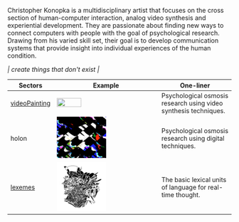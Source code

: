 Christopher Konopka is a multidisciplinary artist that focuses on the cross section of human-computer interaction, analog video synthesis and experiential development. They are passionate about finding new ways to connect computers with people with the goal of psychological research. Drawing from his varied skill set, their goal is to develop communication systems that provide insight into individual experiences of the human condition.

_| create things that don't exist |_


| Sectors      | Example  | One-liner          | 
| ------------ | -------- | ------- | 
| [videoPainting](https://cskonopka.gitbook.io/videopainting/) |  <img height="25%" width="50%" src="https://github.com/cskonopka/syncretism-network/blob/main/assets/vp-itsAllJustLight.gif"/>  |   Psychological osmosis research using video synthesis techniques.            | 
| holon            |  <img height="25%" width="50%" src="https://github.com/cskonopka/syncretism-network/blob/main/assets/holon-mimesis.png"/>  |   Psychological osmosis research using digital techniques.            |
| [lexemes](https://cskonopka.github.io/lexemes/)  |  <img height="25%" width="50%" src="https://github.com/cskonopka/syncretism-network/blob/main/assets/hl-lexemes-01.png"/>  | The basic lexical units of language for real-time thought.   | 

